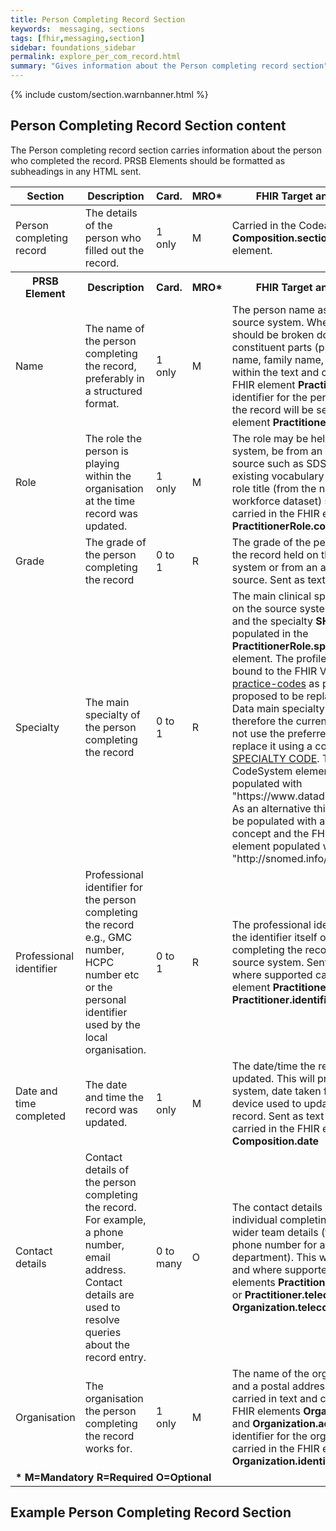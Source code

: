 ```yaml
---
title: Person Completing Record Section
keywords:  messaging, sections
tags: [fhir,messaging,section]
sidebar: foundations_sidebar
permalink: explore_per_com_record.html
summary: "Gives information about the Person completing record section"
---
```


{% include custom/section.warnbanner.html %}

## Person Completing Record Section content ##
The Person completing record section carries information about the person who completed the record. PRSB Elements should be formatted as subheadings in any HTML sent.


<table style="width:100%;max-width: 100%;">
	<thead>
		<tr>
			<th width="15%">Section</th>
			<th width="35%">Description</th>
			<th width="5%">Card.</th>
			<th width="5%">MRO*</th>
			<th width="40%">FHIR Target and Guidance</th>
		</tr>
	</thead>
	<tbody>
		<tr>
			<td>Person completing record</td>
			<td>The details of the person who filled out the record.</td>
			<td>1 only</td>
			<td>M</td>
			<td>Carried in the CodeableConcept of <b>Composition.section.code</b> FHIR element.</td>
		</tr>
		<tr>
			<th>PRSB Element</th>
			<th>Description</th>
			<th>Card.</th>
			<th>MRO*</th>
			<th>FHIR Target and Guidance</th>		
		</tr>
		<tr>
			<td>Name</td>
			<td>The name of the person completing the record, preferably in a structured format.</td>
			<td>1 only</td>
			<td>M</td>
			<td>The person name as held on the source system. Where possible this should be broken down into its constituent parts (prefix, given name, family name, and suffix) within the text and carried in the FHIR element <b>Practitioner.name</b> . An identifier for the person completing the record will be sent in the FHIR element <b>Practitioner.identifier</b>.</td>
		</tr>
		<tr>
			<td>Role</td>
			<td>The role the person is playing within the organisation at the time record was updated.</td>
			<td>1 only</td>
			<td>M</td>
			<td>The role may be held on the source system, be from an authoritative source such as SDS, or use an existing vocabulary such as the job role title (from the national workforce dataset) sent as text and carried in the FHIR element <b>PractitionerRole.code</b>.</td>
		</tr>
		<tr>
			<td>Grade</td>
			<td>The grade of the person completing the record</td>
			<td>0 to 1</td>
			<td>R</td>
			<td>The grade of the person completing the record held on the source system or from an authoritative source. Sent as text only.</td>
		</tr>
		<tr>
			<td>Specialty</td>
			<td>The main specialty of the person completing the record</td>
			<td>0 to 1</td>
			<td>R</td>
			<td>The main clinical specialty as held on the source system sent as text and the specialty <b>SHOULD</b>  be populated in the <b>PractitionerRole.specialty</b>  FHIR element. The profile is currently bound to the FHIR ValueSet <a href="http://hl7.org/fhir/stu3/valueset-c80-practice-codes.html">c80-practice-codes</a> as preferred. This is proposed to be replaced by NHS Data main specialty code and therefore the current guidance is to not use the preferred ValueSet but to replace it using a code from <a href="https://www.datadictionary.nhs.uk/data_dictionary/attributes/m/main_specialty_code_de.asp?shownav=1">MAIN SPECIALTY CODE</a>. The FHIR CodeSystem element should be populated with "https://www.datadictionary.nhs.uk". As an alternative this element may be populated with a SNOMED CT concept and the FHIR CodeSystem element populated with "http://snomed.info/sct".</td>
		</tr>
		<tr>
			<td>Professional identifier</td>
			<td>Professional identifier for the person completing the record e.g., GMC number, HCPC number etc or the personal identifier used by the local organisation.</td>
			<td>0 to 1</td>
			<td>R</td>
			<td>The professional identifier type and the identifier itself of the person completing the record held on the source system. Sent as text and where supported carried in the FHIR element <b>Practitioner.identifier</b> and <b>Practitioner.identifier.type</b>.</td>
		</tr>
		<tr>
			<td>Date and time completed</td>
			<td>The date and time the record was updated.</td>
			<td>1 only</td>
			<td>M</td>
			<td>The date/time the record was updated. This will probably be a system, date taken from electronic device used to update the patient record. Sent as text and will also be carried in the FHIR element <b>Composition.date</b></td>
		</tr>
		<tr>
			<td>Contact details</td>
			<td>Contact details of the person completing the record. For example, a phone number, email address. Contact details are used to resolve queries about the record entry.</td>
			<td>0 to many</td>
			<td>O</td>
			<td>The contact details may be for the individual completing the record, or wider team details (for example a phone number for a hospital department). This will be sent as text and where supported in the FHIR elements <b>PractitionerRole.telecom</b> or <b>Practitioner.telecom</b> or <b>Organization.telecom</b>.</td>
		</tr>
		<tr>
			<td>Organisation</td>
			<td>The organisation the person completing the record works for.</td>
			<td>1 only</td>
			<td>M</td>
			<td>The name of the organisation or site, and a postal address (if available) carried in text and carried in the FHIR elements <b>Organization.name</b> and <b>Organization.address</b>. An ODS identifier for the organisation or site carried in the FHIR element <b>Organization.identifier</b>.</td>
		</tr>
		<tr>
		<td colspan="5"><b>* M=Mandatory R=Required O=Optional</b></td>
		</tr>
	</tbody>
</table>

## Example Person Completing Record Section ##

<script src="https://gist.github.com/IOPS-DEV/4eceababbca389067cde4aefd2d61cde.js"></script>








